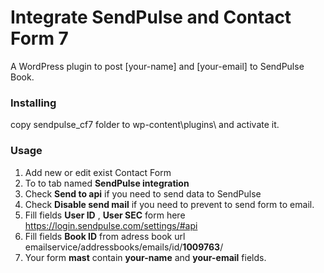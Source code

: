 # Integrate SendPulse and Contact Form 7
A WordPress plugin to post [your-name] and [your-email] to SendPulse Book.

### Installing
copy sendpulse_cf7 folder to wp-content\plugins\ and activate it.


### Usage
1. Add new or edit exist Contact Form
2. To to tab named **SendPulse integration**
3. Check **Send to api** if you need to send data to SendPulse
4. Check **Disable send mail** if you need to prevent to send form to email.
5. Fill fields **User ID** , **User SEC** form here https://login.sendpulse.com/settings/#api
6. Fill fields **Book ID**  from adress book url emailservice/addressbooks/emails/id/**1009763**/
7. Your form **mast** contain **your-name** and **your-email** fields.

